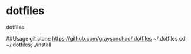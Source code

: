 # dotfiles
dotfiles

##Usage
    git clone https://github.com/graysonchao/.dotfiles ~/.dotfiles
    cd ~/.dotfiles; ./install
